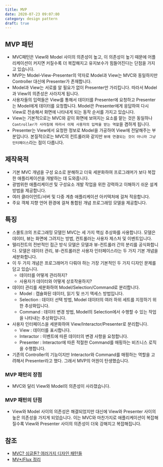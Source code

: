 ```yaml
---
title: MVP
date: 2020-07-23 09:07:80
category: design pattern
draft: true
---
```


## MVP 패턴

- MVC패턴은 View와 Model 사이의 의존성이 높고, 이 의존성이 높기 때문에 어플리케이션이 커지면 커질수록 더 복잡해지고 유지보수가 힘들어진다는 단점을 가지고 있습니다.
- MVP는 Model-View-Presenter의 약자로 Model과 View는 MVC와 동일하지만 Controller 대신에 Presenter가 존재합니다.
- Model과 View는 서로를 알 필요가 없이 Presenter만 가리킵니다. 따라서 Model과 View의 의존성은 사라지게 됩니다.
- 사용자들의 입력들은 View를 통해서 데이터를 Presenter에 요청하고 Presenter는 Model에게 데이터를 요청합니다. Model은 Presenter에게 응답하여 다시 View로 전송해서 화면에 나타내게 되는 동작 순서를 가지고 있습니다.
- View는 기본적으로는 MVC와 같이 화면에 보여지는 요소를 맡는 것은 동일하나 `Controller가 사라짐에 따라서 이제 사용자의 입력을 받는 역할`을 겸하게 됩니다.
- Presenter는 View에서 요청한 정보로 Model을 가공하여 View에 전달해주는 부분입니다. 본질적으로는 MVC의 컨트롤러와 같지만 `뷰에 연결되는 것이 아니라 그냥 인터페이스`라는 점이 다릅니다.

## 제작목적

- 기본 MVC 개념을 구성 요소로 분해하고 더욱 세분화하여 프로그래머가 보다 복잡한 애플리케이션을 개발하는 데 도와줍니다.
- 광범위한 애플리케이션 및 구성요소 개발 작업을 위한 강력하고 이해하기 쉬운 설계 방법을 제공합니다.
- 여러 클라이언트/서버 및 다중 계층 애플리케이션 아키텍처에 걸쳐 적응합니다.
- 주요 객체 지향 언어 환경에 걸쳐 통합된 개념 프로그래밍 모델을 제공합니다.

## 특징

- 스몰토크의 프로그래밍 모델인 MVC는 세 가지 핵심 추상화를 사용합니다. 모델은 데이터, 뷰는 화면에 그려지는 방법, 컨트롤러는 사용자 제스처 및 이벤트입니다.
- 텔리전트의 전반적인 접근 방식 모델은 모델과 뷰-컨트롤러 간의 분리를 공식화합니다. 모델은 데이터 관리, 뷰-컨트롤러은 사용자 인터페이스라는 두 가지 기본 개념을 세분화합니다.
- 이 두 가지 개념은 프로그래머가 다뤄야 하는 가장 기본적인 두 가지 디자인 문제를 담고 있습니다.
  - 데이터를 어떻게 관리하지?
  - 사용자가 데이터와 어떻게 상호작용하지?
- 데이터 관리를 세분화하여 Model/Selection/Command로 분리합니다.
  - Model : 캡슐화된 데이터, 읽기 및 쓰기 액세스 방법입니다.
  - Selection : 데이터 선택 방법, Model 데이터의 여러 하위 세트를 지정하기 위한 추상화입니다.
  - Command : 데이터 변경 방법, Model의 Selection에서 수행할 수 있는 작업을 나타내는 추상화입니다.
- 사용자 인터페이스을 세분화하여 View/Interactor/Presenter로 분리합니다.
  - View : 데이터를 표시합니다.
  - Interactor : 이벤트에 따른 데이터의 변경 사항을 요청합니다.
  - Presenter : Interactor에 따른 적절한 Command를 매핑하는 비즈니스 로직을 수행합니다.
- 기존의 Controller의 기능이지만 Interactor와 Command를 매핑하는 역할을 고려해서 Presenter라고 했다. 그래서 MVP의 어원이 탄생했습니다.

### MVP 패턴의 장점

- MVC와 달리 View와 Model의 의존성이 사라졌습니다.

### MVP 패턴의 단점

- View와 Model 사이의 의존성은 해결되었지만 대신에 View와 Presenter 사이의 높은 의존성을 가지게 되었습니다. 이는 MVC와 마찬가지로 애플리케이션이 복잡해질수록 View와 Presenter 사이의 의존성이 더욱 강해지고 복잡해집니다.

## 참조

- [MVC? 싱글톤? 여러가지 디자인 패턴들](https://blog.metafor.kr/146)
- [MV\*/Flux 정리](https://chodragon9.github.io/blog/mv_flux/#mvc)
